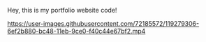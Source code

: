Hey, this is my portfolio website code!

https://user-images.githubusercontent.com/72185572/119279306-6ef2b880-bc48-11eb-9ce0-f40c44e67bf2.mp4
